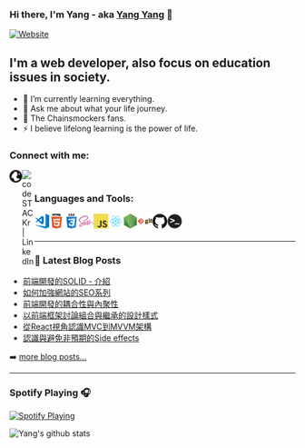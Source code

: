 ### Hi there, I'm Yang - aka [Yang Yang](https://blog.yyisyou.tw) 👋

[![Website](https://img.shields.io/website?label=blog.yyisyou.tw&style=for-the-badge&url=https%3A%2F%2Fblog.yyisyou.tw)](https://blog.yyisyou.tw)

## I'm a web developer, also focus on education issues in society.

- 🌱 I’m currently learning everything.
- 💬 Ask me about what your life journey.
- 🥅 The Chainsmockers fans.
- ⚡ I believe lifelong learning is the power of life.

### Connect with me:

[<img align="left" alt="codeSTACKr.com" width="22px" src="https://raw.githubusercontent.com/iconic/open-iconic/master/svg/globe.svg" />][website]
[<img align="left" alt="codeSTACKr | LinkedIn" width="22px" src="https://cdn.jsdelivr.net/npm/simple-icons@v3/icons/linkedin.svg" />][linkedin]

<br />

### Languages and Tools:

<img align="left" alt="Visual Studio Code" width="26px" src="https://raw.githubusercontent.com/github/explore/80688e429a7d4ef2fca1e82350fe8e3517d3494d/topics/visual-studio-code/visual-studio-code.png" />
<img align="left" alt="HTML5" width="26px" src="https://raw.githubusercontent.com/github/explore/80688e429a7d4ef2fca1e82350fe8e3517d3494d/topics/html/html.png" />
<img align="left" alt="CSS3" width="26px" src="https://raw.githubusercontent.com/github/explore/80688e429a7d4ef2fca1e82350fe8e3517d3494d/topics/css/css.png" />
<img align="left" alt="Sass" width="26px" src="https://raw.githubusercontent.com/github/explore/80688e429a7d4ef2fca1e82350fe8e3517d3494d/topics/sass/sass.png" />
<img align="left" alt="JavaScript" width="26px" src="https://raw.githubusercontent.com/github/explore/80688e429a7d4ef2fca1e82350fe8e3517d3494d/topics/javascript/javascript.png" />
<img align="left" alt="React" width="26px" src="https://raw.githubusercontent.com/github/explore/80688e429a7d4ef2fca1e82350fe8e3517d3494d/topics/react/react.png" />
<img align="left" alt="Node.js" width="26px" src="https://raw.githubusercontent.com/github/explore/80688e429a7d4ef2fca1e82350fe8e3517d3494d/topics/nodejs/nodejs.png" />
<img align="left" alt="Git" width="26px" src="https://raw.githubusercontent.com/github/explore/80688e429a7d4ef2fca1e82350fe8e3517d3494d/topics/git/git.png" />
<img align="left" alt="GitHub" width="26px" src="https://raw.githubusercontent.com/github/explore/78df643247d429f6cc873026c0622819ad797942/topics/github/github.png" />
<img align="left" alt="Terminal" width="26px" src="https://raw.githubusercontent.com/github/explore/80688e429a7d4ef2fca1e82350fe8e3517d3494d/topics/terminal/terminal.png" />

<br />
<br />

---

### 📕 Latest Blog Posts

<!-- BLOG-POST-LIST:START -->
- [前端開發的SOLID - 介紹](https://blog.yyisyou.tw/7d14a6f3/)
- [如何加強網站的SEO系列](https://blog.yyisyou.tw/83327ac1/)
- [前端開發的耦合性與內聚性](https://blog.yyisyou.tw/20207742/)
- [以前端框架討論組合與繼承的設計樣式](https://blog.yyisyou.tw/7a34f2d9/)
- [從React視角認識MVC到MVVM架構](https://blog.yyisyou.tw/1dddc6d7/)
- [認識與避免非預期的Side effects](https://blog.yyisyou.tw/8258c224/)

<!-- BLOG-POST-LIST:END -->

➡️ [more blog posts...](https://blog.yyisyou.tw)

---

### Spotify Playing 🎧

[<img src="https://now-playing-codestackr.vercel.app/api/spotify-playing" alt="Spotify Playing" width="350" />](https://open.spotify.com/playlist/6rOidKcOzkkQEdzchmbCbR)

![Yang's github stats](https://github-readme-stats.vercel.app/api?username=yangyangisyou&show_icons=true&theme=radical)

[website]: https://blog.yyisyou.tw
[linkedin]: https://linkedin.yyisyou.tw

<!--
**yangyangisyou/yangyangisyou** is a ✨ _special_ ✨ repository because its `README.md` (this file) appears on your GitHub profile.

Here are some ideas to get you started:

- 🔭 I’m currently working on ...
- 🌱 I’m currently learning ...
- 👯 I’m looking to collaborate on ...
- 🤔 I’m looking for help with ...
- 💬 Ask me about ...
- 📫 How to reach me: ...
- 😄 Pronouns: ...
- ⚡ Fun fact: ...
-->
